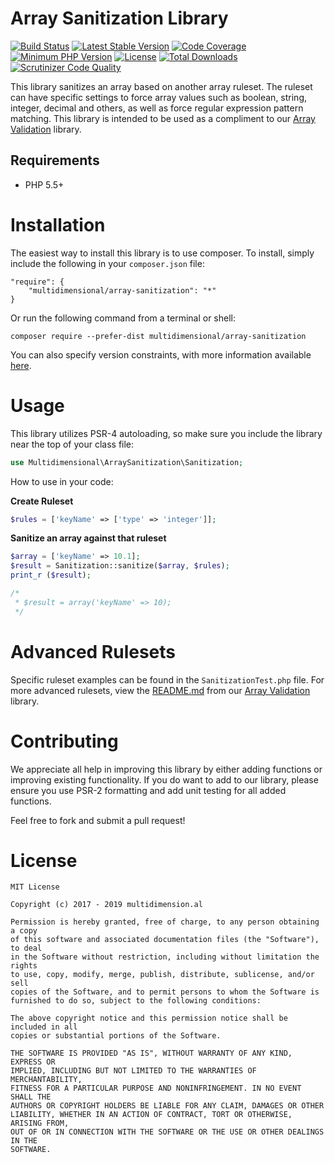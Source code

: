 # Array Sanitization Library

[![Build Status](https://travis-ci.org/multidimension-al/array-sanitization.svg)](https://travis-ci.org/multidimension-al/array-sanitization)
[![Latest Stable Version](https://poser.pugx.org/multidimensional/array-sanitization/v/stable.svg)](https://packagist.org/packages/multidimensional/array-sanitization)
[![Code Coverage](https://scrutinizer-ci.com/g/multidimension-al/array-sanitization/badges/coverage.png)](https://scrutinizer-ci.com/g/multidimension-al/array-sanitization/)
[![Minimum PHP Version](http://img.shields.io/badge/php-%3E%3D%205.5-8892BF.svg)](https://php.net/)
[![License](https://poser.pugx.org/multidimensional/array-sanitization/license.svg)](https://packagist.org/packages/multidimensional/array-sanitization)
[![Total Downloads](https://poser.pugx.org/multidimensional/array-sanitization/d/total.svg)](https://packagist.org/packages/multidimensional/array-sanitization)
[![Scrutinizer Code Quality](https://scrutinizer-ci.com/g/multidimension-al/array-sanitization/badges/quality-score.png)](https://scrutinizer-ci.com/g/multidimension-al/array-sanitization/)

This library sanitizes an array based on another array ruleset. The ruleset can have specific settings to force array values such as boolean, string, integer, decimal and others, as well as force regular expression pattern matching. This library is intended to be used as a compliment to our [Array Validation](https://github.com/multidimension-al/array-validation) library.

## Requirements

* PHP 5.5+

# Installation

The easiest way to install this library is to use composer. To install, simply include the following in your ```composer.json``` file:

```
"require": {
    "multidimensional/array-sanitization": "*"
}
```

Or run the following command from a terminal or shell:

```
composer require --prefer-dist multidimensional/array-sanitization
```

You can also specify version constraints, with more information available [here](https://getcomposer.org/doc/articles/versions.md).

# Usage

This library utilizes PSR-4 autoloading, so make sure you include the library near the top of your class file:

```php
use Multidimensional\ArraySanitization\Sanitization;
```

How to use in your code:

__Create Ruleset__

```php
$rules = ['keyName' => ['type' => 'integer']];
```

__Sanitize an array against that ruleset__

```php
$array = ['keyName' => 10.1];
$result = Sanitization::sanitize($array, $rules);
print_r ($result);

/*
 * $result = array('keyName' => 10);
 */
```

# Advanced Rulesets

Specific ruleset examples can be found in the ```SanitizationTest.php``` file. For more advanced rulesets, view the [README.md](https://github.com/multidimension-al/array-validation/blob/master/README.md) from our [Array Validation](https://github.com/multidimension-al/array-validation) library. 

# Contributing

We appreciate all help in improving this library by either adding functions or improving existing functionality. If you do want to add to our library, please ensure you use PSR-2 formatting and add unit testing for all added functions.

Feel free to fork and submit a pull request!

# License

    MIT License
    
    Copyright (c) 2017 - 2019 multidimension.al
    
    Permission is hereby granted, free of charge, to any person obtaining a copy
    of this software and associated documentation files (the "Software"), to deal
    in the Software without restriction, including without limitation the rights
    to use, copy, modify, merge, publish, distribute, sublicense, and/or sell
    copies of the Software, and to permit persons to whom the Software is
    furnished to do so, subject to the following conditions:
    
    The above copyright notice and this permission notice shall be included in all
    copies or substantial portions of the Software.
    
    THE SOFTWARE IS PROVIDED "AS IS", WITHOUT WARRANTY OF ANY KIND, EXPRESS OR
    IMPLIED, INCLUDING BUT NOT LIMITED TO THE WARRANTIES OF MERCHANTABILITY,
    FITNESS FOR A PARTICULAR PURPOSE AND NONINFRINGEMENT. IN NO EVENT SHALL THE
    AUTHORS OR COPYRIGHT HOLDERS BE LIABLE FOR ANY CLAIM, DAMAGES OR OTHER
    LIABILITY, WHETHER IN AN ACTION OF CONTRACT, TORT OR OTHERWISE, ARISING FROM,
    OUT OF OR IN CONNECTION WITH THE SOFTWARE OR THE USE OR OTHER DEALINGS IN THE
    SOFTWARE.